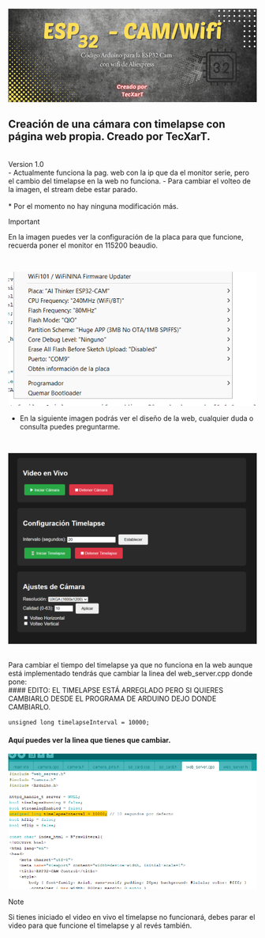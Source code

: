 ![Imagen cabecera](Resources/cabeceraesp32.png)
<br>
## Creación de una cámara con timelapse con página web propia. Creado por TecXarT.
<br>
Version 1.0 <br>
- Actualmente funciona la pag. web con la ip que da el monitor serie, pero el cambio del timelapse en la web no funciona.
  - Para cambiar el volteo de la imagen, el stream debe estar parado.
<br>
<br>
* Por el momento no hay ninguna modificación más.
<br>

> [!IMPORTANT]
> En la imagen puedes ver la configuración de la placa para que funcione, recuerda poner el monitor en 115200 beaudio.
<br>

![Imagen Placa](Resources/placa.png)
<br>
- En la siguiente imagen podrás ver el diseño de la web, cualquier duda o consulta puedes preguntarme.
<br>

![](Resources/web.png)

<br>
Para cambiar el tiempo del timelapse ya que no funciona en la web aunque está implementado tendrás que cambiar la linea del web_server.cpp donde pone:
<br>
#### EDITO: EL TIMELAPSE ESTÁ ARREGLADO PERO SI QUIERES CAMBIARLO DESDE EL PROGRAMA DE ARDUINO DEJO DONDE CAMBIARLO.

```
unsigned long timelapseInterval = 10000;
```
#### Aquí puedes ver la linea que tienes que cambiar.

![](Resources/timelapse.png)

> [!NOTE]
> Si tienes iniciado el video en vivo el timelapse no funcionará, debes parar el video para que funcione el timelapse y al revés también.




